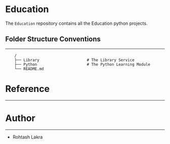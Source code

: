 Education
===

The ```Education``` repository contains all the Education python projects.


## Folder Structure Conventions

---

```
    /
    ├── Library                     # The Library Service
    ├── Python                      # The Python Learning Module
    └── README.md
```



# Reference

---


# Author

---

- Rohtash Lakra
